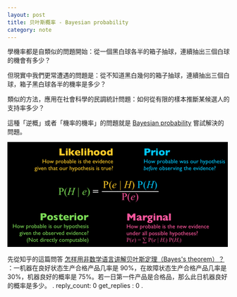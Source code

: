 ```yaml
---
layout: post
title: 贝叶斯概率 - Bayesian probability
category: note
---
```

學機率都是自類似的問題開始：從一個黑白球各半的箱子抽球，連續抽出三個白球的機會有多少？ 

但現實中我們更常遭遇的問題是：從不知道黑白幾何的箱子抽球，連續抽出三個白球，箱子黑白球各半的機率是多少？ 

類似的方法，應用在社會科學的民調統計問題：如何從有限的樣本推斷某候選人的支持率多少？

這種「逆概」或者「機率的機率」的問題就是 [Bayesian probability](https://zh.wikipedia.org/wiki/%E8%B4%9D%E5%8F%B6%E6%96%AF%E6%A6%82%E7%8E%87) 嘗試解決的問題。

![bayesian.png](/assets/img/upload/a06e7e92aab789db234532e5c11d9ac2.png)

先從知乎的這篇問答 [怎样用非数学语言讲解贝叶斯定理（Bayes's theorem）？](https://www.zhihu.com/question/19725590) ：一机器在良好状态生产合格产品几率是 90%，在故障状态生产合格产品几率是 30%，机器良好的概率是 75%。若一日第一件产品是合格品，那么此日机器良好的概率是多少。
.
reply_count: 0
get_replies : 0
.
